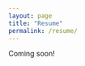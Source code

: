 ```yaml
---
layout: page
title: "Resume"
permalink: /resume/
---
```

<link rel="stylesheet" href="/assets/css/style.css">
Coming soon!